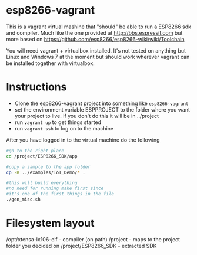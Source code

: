 esp8266-vagrant
===============

This is a vagrant virtual mashine that "should" be able to
run a ESP8266 sdk and compiler. Much like the one provided
at http://bbs.espressif.com but more based on 
https://github.com/esp8266/esp8266-wiki/wiki/Toolchain

You will need vagrant + virtualbox installed.
It's not tested on anything but Linux and Windows 7 at the moment
but should work wherever vagrant can be installed together with
virtualbox.


Instructions
============

* Clone the esp8266-vagrant project into something like
  `esp8266-vagrant`
* set the environment variable ESPPROJECT to the folder where
  you want your project to live. If you don't do this it will be 
  in ../project
* run `vagrant up` to get things started
* run `vagrant ssh` to log on to the machine

After you have logged in to the virtual machine do the following

````bash
#go to the right place
cd /project/ESP8266_SDK/app

#copy a sample to the app folder
cp -R ../examples/IoT_Demo/* .

#this will build everything
#no need for running make first since 
#it's one of the first things in the file
./gen_misc.sh
````



Filesystem layout
=================

/opt/xtensa-lx106-elf		- compiler (on path)
/project					- maps to the project folder you decided on
/project/ESP8266_SDK		- extracted SDK
